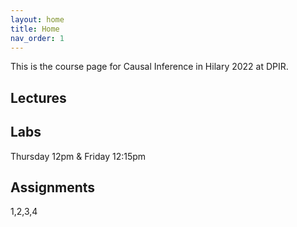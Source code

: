```yaml
---
layout: home
title: Home
nav_order: 1
---
```




This is the course page for Causal Inference in Hilary 2022 at DPIR.

## Lectures

## Labs

Thursday 12pm & Friday 12:15pm


## Assignments

1,2,3,4
